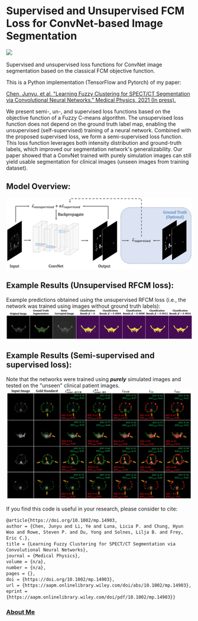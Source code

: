 # Supervised and Unsupervised FCM Loss for ConvNet-based Image Segmentation
<a href="https://opensource.org/licenses/MIT"><img src="https://img.shields.io/badge/License-MIT-yellow.svg"></a>

Supervised and unsupervised loss functions for ConvNet image segmentation based on the classical FCM objective function.

This is a Python implementation (TensorFlow and Pytorch) of my paper:

<a href="https://arxiv.org/abs/2104.08623">Chen, Junyu, et al. "Learning Fuzzy Clustering for SPECT/CT Segmentation via Convolutional Neural Networks." Medical Physics, 2021 (In press).</a>

We present semi-, un-, and supervised loss functions based on the objective function of a Fuzzy C-means algorithm. The unsupervised loss function does not depend on the ground truth label map, enabling the unsupervised (self-supervised) training of a neural network. Combined with the proposed supervised loss, we form a semi-supervised loss function. This loss function leverages both intensity distribution and ground-truth labels, which improved our segmentation network's generalizability. Our paper showed that a ConvNet trained with purely simulation images can still yield usable segmentation for clinical images (unseen images from training dataset).

## Model Overview:
<img src="https://github.com/junyuchen245/Semi-supervised_FCM_Loss_for_Segmentation/blob/main/figures/overview.jpg" width="600"/>

## Example Results (Unsupervised RFCM loss):
Example predictions obtained using the unsupervised RFCM loss (i.e., the network was trained using images without ground truth labels):
<img src="https://github.com/junyuchen245/Semi-supervised_FCM_Loss_for_Segmentation/blob/main/figures/beta_results.jpg" width="1000"/>

## Example Results (Semi-supervised and supervised loss):
Note that the networks were trained using ***purely*** simulated images and tested on the "unseen" clinical patient images.
<img src="https://github.com/junyuchen245/Semi-supervised_FCM_Loss_for_Segmentation/blob/main/figures/patient_test.JPG" width="800"/>



If you find this code is useful in your research, please consider to cite:

    @article{https://doi.org/10.1002/mp.14903, 
    author = {Chen, Junyu and Li, Ye and Luna, Licia P. and Chung, Hyun Woo and Rowe, Steven P. and Du, Yong and Solnes, Lilja B. and Frey, Eric C.}, 
    title = {Learning Fuzzy Clustering for SPECT/CT Segmentation via Convolutional Neural Networks}, 
    journal = {Medical Physics}, 
    volume = {n/a}, 
    number = {n/a}, 
    pages = {}, 
    doi = {https://doi.org/10.1002/mp.14903}, 
    url = {https://aapm.onlinelibrary.wiley.com/doi/abs/10.1002/mp.14903}, 
    eprint = {https://aapm.onlinelibrary.wiley.com/doi/pdf/10.1002/mp.14903}}

 
 
### <a href="https://junyuchen245.github.io"> About Me</a>

